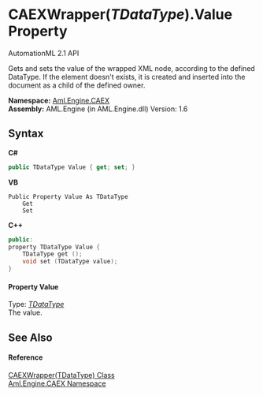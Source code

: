 # CAEXWrapper(*TDataType*).Value Property 
AutomationML 2.1 API 

Gets and sets the value of the wrapped XML node, according to the defined DataType. If the element doesn't exists, it is created and inserted into the document as a child of the defined owner.

**Namespace:**&nbsp;<a href="N_Aml_Engine_CAEX">Aml.Engine.CAEX</a><br />**Assembly:**&nbsp;AML.Engine (in AML.Engine.dll) Version: 1.6

## Syntax

**C#**<br />
``` C#
public TDataType Value { get; set; }
```

**VB**<br />
``` VB
Public Property Value As TDataType
	Get
	Set
```

**C++**<br />
``` C++
public:
property TDataType Value {
	TDataType get ();
	void set (TDataType value);
}
```


#### Property Value
Type: <a href="T_Aml_Engine_CAEX_CAEXWrapper_1">*TDataType*</a><br />The value.

## See Also


#### Reference
<a href="T_Aml_Engine_CAEX_CAEXWrapper_1">CAEXWrapper(TDataType) Class</a><br /><a href="N_Aml_Engine_CAEX">Aml.Engine.CAEX Namespace</a><br />